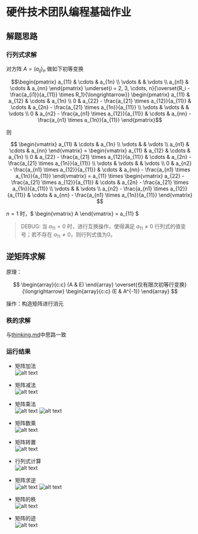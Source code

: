 # 硬件技术团队编程基础作业

## 解题思路

### 行列式求解

对方阵 $` A = (a_{ij})_n `$ 做如下初等变换

$$\begin{pmatrix}
a_{11} & \cdots & a_{1n} \\
\vdots &        & \vdots \\
a_{n1} & \cdots & a_{nn}
\end{pmatrix}
\underset{i = 2, 3, \cdots, n}{\overset{R_i - \frac{a_{i1}}{a_{11}} \times R_1}{\longrightarrow}}
\begin{pmatrix}
a_{11} & a_{12}                                       & \cdots & a_{1n}                                       \\
0      & a_{22} - \frac{a_{21} \times a_{12}}{a_{11}} & \cdots & a_{2n} - \frac{a_{21} \times a_{1n}}{a_{11}} \\
\vdots & \vdots                                       &        & \vdots                                       \\
0      & a_{n2} - \frac{a_{n1} \times a_{12}}{a_{11}} & \cdots & a_{nn} - \frac{a_{n1} \times a_{1n}}{a_{11}}
\end{pmatrix}$$

则

$$
\begin{vmatrix}
a_{11} & \cdots & a_{1n} \\
\vdots &        & \vdots \\
a_{n1} & \cdots & a_{nn}
\end{vmatrix} =
\begin{vmatrix}
a_{11} & a_{12}                                       & \cdots & a_{1n}                                       \\
0      & a_{22} - \frac{a_{21} \times a_{12}}{a_{11}} & \cdots & a_{2n} - \frac{a_{21} \times a_{1n}}{a_{11}} \\
\vdots & \vdots                                       &        & \vdots                                       \\
0      & a_{n2} - \frac{a_{n1} \times a_{12}}{a_{11}} & \cdots & a_{nn} - \frac{a_{n1} \times a_{1n}}{a_{11}}
\end{vmatrix} = a_{11} \times
\begin{vmatrix}
a_{22} - \frac{a_{21} \times a_{12}}{a_{11}} & \cdots & a_{2n} - \frac{a_{21} \times a_{1n}}{a_{11}} \\
\vdots  &   & \vdots \\
a_{n2} - \frac{a_{n1} \times a_{12}}{a_{11}} & \cdots & a_{nn} - \frac{a_{n1} \times a_{1n}}{a_{11}}
\end{vmatrix}
$$

$` n = 1 `$ 时，$` \begin{vmatrix} A \end{vmatrix} = a_{11} `$

> DEBUG: 当 $` a_{11} = 0 `$ 时，进行互换操作，使得满足 $` a_{11} \neq 0 `$ 行列式的值变号；若不存在 $` a_{11} \neq 0 `$，则行列式值为0。

## 逆矩阵求解

原理：

$$
\begin{array}{c:c} (A & E) \end{array}
\overset{仅有限次初等行变换}{\longrightarrow}
\begin{array}{c:c} (E & A^{-1}) \end{array}
$$

操作：构造矩阵进行消元

### 秩的求解

与[thinking.md](doc/thinking.md)中思路一致

### 运行结果

- 矩阵加法  
![alt text](.assets/image.png)

- 矩阵减法  
![alt text](.assets/image-1.png)

- 矩阵乘法  
![alt text](.assets/image-2.png)
![alt text](.assets/image-10.png)

- 矩阵数乘  
![alt text](.assets/image-3.png)

- 矩阵转置  
![alt text](.assets/image-4.png)

- 行列式计算  
![alt text](.assets/image-5.png)

- 矩阵求逆  
![alt text](.assets/image-6.png)
![alt text](.assets/image-9.png)

- 矩阵的秩  
![alt text](.assets/image-7.png)

- 矩阵的迹  
![alt text](.assets/image-8.png)
